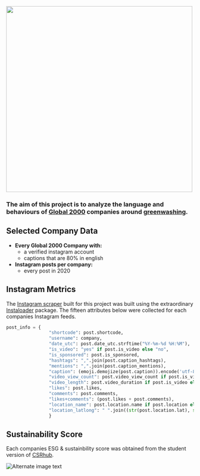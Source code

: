 <img src="https://www.natureinabox.com.my/wp-content/uploads/2014/10/greenwashing-1024x355.png" width="500">

### The aim of this project is to analyze the language and behaviours of [Global 2000](https://www.forbes.com/global2000/#3acf0a88335d) companies around [greenwashing](https://www.sustainablejungle.com/sustainable-living/what-is-greenwashing/). 

## Selected Company Data
-  **Every Global 2000 Company with:**
    - a verified instagram account
    - captions that are 80% in english
- **Instagram posts per company:**
    - every post in 2020

## Instagram Metrics
The [Instagram scraper](https://github.com/madelinekinnaird/quantifying-greenwashing/blob/main/ig_scraper/post-scraper-list.py) built for this project was built using the extraordinary [Instaloader](https://instaloader.github.io/) package. The fifteen attributes below were collected for each companies Instagram feeds. 

```python
post_info = {
				"shortcode": post.shortcode,
				"username": company,
				"date_utc": post.date_utc.strftime("%Y-%m-%d %H:%M"),
				"is_video": "yes" if post.is_video else "no",
				"is_sponsored": post.is_sponsored,
				"hashtags": ",".join(post.caption_hashtags),
				"mentions": ",".join(post.caption_mentions),
				"caption": (emoji.demojize(post.caption)).encode('utf-8'),
				"video_view_count": post.video_view_count if post.is_video else 0,
				"video_length": post.video_duration if post.is_video else 0,
				"likes": post.likes,
				"comments": post.comments,
				"likes+comments": (post.likes + post.comments),
				"location_name": post.location.name if post.location else "",
				"location_latlong": " ".join((str(post.location.lat), str(post.location.lng))) if post.location else ""
				}
```

## Sustainability Score
Each companies ESG & sustainbility score was obtained from the student version of [CSRhub](https://www.csrhub.com/).

![Alternate image text](https://blog.csrhub.com/hs-fs/hubfs/blog/CSRHub%20LLC%20ratings.png?width=790&height=250&name=CSRHub%20LLC%20ratings.png)
